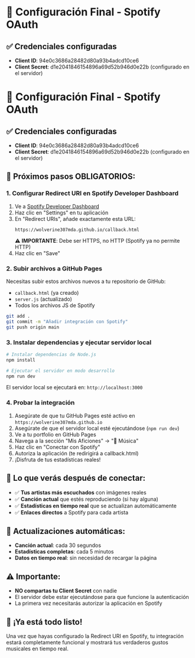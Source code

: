 # 🎵 Configuración Final - Spotify OAuth

## ✅ Credenciales configuradas
- **Client ID**: 94e0c3686a28482d80a93b4adcd10ce6
- **Client Secret**: d1e2041846154896a69d52b946d0e22b (configurado en el servidor)

# 🎵 Configuración Final - Spotify OAuth

## ✅ Credenciales configuradas
- **Client ID**: 94e0c3686a28482d80a93b4adcd10ce6
- **Client Secret**: d1e2041846154896a69d52b946d0e22b (configurado en el servidor)

## 🔧 Próximos pasos OBLIGATORIOS:

### 1. Configurar Redirect URI en Spotify Developer Dashboard

1. Ve a [Spotify Developer Dashboard](https://developer.spotify.com/dashboard/applications/94e0c3686a28482d80a93b4adcd10ce6)
2. Haz clic en "Settings" en tu aplicación
3. En "Redirect URIs", añade exactamente esta URL:
   ```
   https://wolverine307mda.github.io/callback.html
   ```
   ⚠️ **IMPORTANTE**: Debe ser HTTPS, no HTTP (Spotify ya no permite HTTP)
4. Haz clic en "Save"

### 2. Subir archivos a GitHub Pages

Necesitas subir estos archivos nuevos a tu repositorio de GitHub:
- `callback.html` (ya creado)
- `server.js` (actualizado)
- Todos los archivos JS de Spotify

```bash
git add .
git commit -m "Añadir integración con Spotify"
git push origin main
```

### 3. Instalar dependencias y ejecutar servidor local

```bash
# Instalar dependencias de Node.js
npm install

# Ejecutar el servidor en modo desarrollo
npm run dev
```

El servidor local se ejecutará en: `http://localhost:3000`

### 4. Probar la integración

1. Asegúrate de que tu GitHub Pages esté activo en `https://wolverine307mda.github.io`
2. Asegúrate de que el servidor local esté ejecutándose (`npm run dev`)
3. Ve a tu portfolio en GitHub Pages
4. Navega a la sección "Mis Aficiones" → "🎵 Música"
5. Haz clic en "Conectar con Spotify"
6. Autoriza la aplicación (te redirigirá a callback.html)
7. ¡Disfruta de tus estadísticas reales!

## 🎯 Lo que verás después de conectar:

- ✅ **Tus artistas más escuchados** con imágenes reales
- ✅ **Canción actual** que estés reproduciendo (si hay alguna)
- ✅ **Estadísticas en tiempo real** que se actualizan automáticamente
- ✅ **Enlaces directos** a Spotify para cada artista

## 🔄 Actualizaciones automáticas:

- **Canción actual**: cada 30 segundos
- **Estadísticas completas**: cada 5 minutos
- **Datos en tiempo real**: sin necesidad de recargar la página

## ⚠️ Importante:

- **NO compartas tu Client Secret** con nadie
- El servidor debe estar ejecutándose para que funcione la autenticación
- La primera vez necesitarás autorizar la aplicación en Spotify

## 🎉 ¡Ya está todo listo!

Una vez que hayas configurado la Redirect URI en Spotify, tu integración estará completamente funcional y mostrará tus verdaderos gustos musicales en tiempo real.
